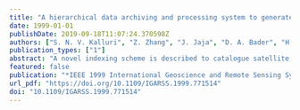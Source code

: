 ```yaml
---
title: "A hierarchical data archiving and processing system to generate custom tailored products from AVHRR data"
date: 1999-01-01
publishDate: 2019-09-18T11:07:24.370598Z
authors: ["S. N. V. Kalluri", "Z. Zhang", "J. Jaja", "D. A. Bader", "H. Song", "N. El Saleous", "E. Vermote", "J. R. G. Townshend"]
publication_types: ["1"]
abstract: "A novel indexing scheme is described to catalogue satellite data on a pixel basis. The objective of this research is to develop an efficient methodology to archive, retrieve and process satellite data, so that data products can be generated to meet the specific needs of individual scientists. When requesting data, users can specify the spatial and temporal resolution, geographic projection, choice of atmospheric correction, and the data selection methodology. The data processing is done in two stages. Satellite data is calibrated, navigated and quality flags are appended in the initial processing. This processed data is then indexed and stored. Secondary processing such as atmospheric correction and projection are done after a user requests the data to create custom made products. By dividing the processing in to two stages saves time, since the basic processing tasks such as navigation and calibration which are common to all requests are not repeated when different users request satellite data. The indexing scheme described can be extended to allow fusion of data sets from different sensors."
featured: false
publication: "*IEEE 1999 International Geoscience and Remote Sensing Symposium. IGARSS'99*"
url_pdf: "https://doi.org/10.1109/IGARSS.1999.771514"
doi: "10.1109/IGARSS.1999.771514"
---
```


